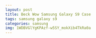 ```yaml
---
layout: post
title: Beck Wow Samsung Galaxy S9 Case
tags: samsung galaxy s9
categories: samsung
img: 1WDBVGlYgKPAzf-w5SY_mokXib4TkRa0a
---
```

